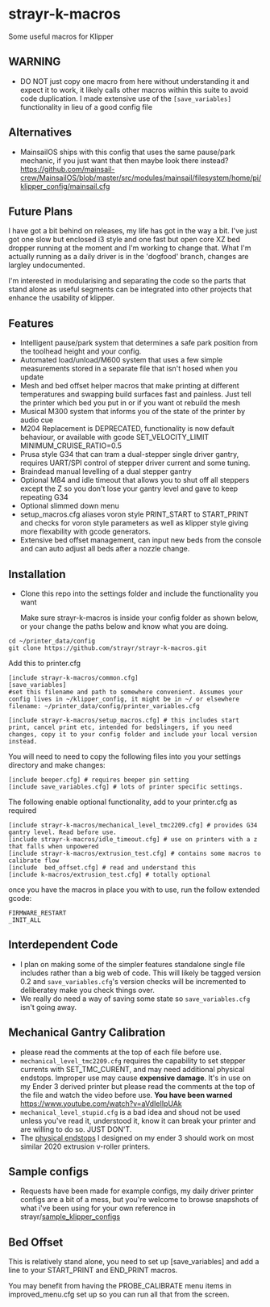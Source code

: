 # strayr-k-macros
Some useful macros for Klipper

## WARNING
- DO NOT just copy one macro from here without understanding it and expect it to work, it likely calls other macros within this suite to avoid code duplication. I made extensive use of the `[save_variables]` functionality in lieu of a good config file

## Alternatives
- MainsailOS ships with this config that uses the same pause/park mechanic, if you just want that then maybe look there instead? https://github.com/mainsail-crew/MainsailOS/blob/master/src/modules/mainsail/filesystem/home/pi/klipper_config/mainsail.cfg

## Future Plans

I have got a bit behind on releases, my life has got in the way a bit. I've just got one slow but enclosed i3 style and one fast but open core XZ bed dropper running at the moment and I'm working to change that. What I'm actually running as a daily driver is in the 'dogfood' branch, changes are largley undocumented.

I'm interested in modularising and separating the code so the parts that stand alone as useful segments can be integrated into other projects that enhance the usability of klipper. 

## Features

- Intelligent pause/park system that determines a safe park position from the toolhead height and your config.
- Automated load/unload/M600 system that uses a few simple measurements stored in a separate file that isn't hosed when you update
- Mesh and bed offset helper macros that make printing at different temperatures and swapping build surfaces fast and painless. Just tell the printer which bed you put in or if you want ot rebuild the mesh
- Musical M300 system that informs you of the state of the printer by audio cue
- M204 Replacement is DEPRECATED, functionality is now default behaviour, or available with gcode SET_VELOCITY_LIMIT MINIMUM_CRUISE_RATIO=0.5
- Prusa style G34 that can tram a dual-stepper single driver gantry, requires UART/SPI control of stepper driver current and some tuning.
- Braindead manual levelling of a dual stepper gantry
- Optional M84 and idle timeout that allows you to shut off all steppers except the Z so you don't lose your gantry level and gave to keep repeating G34
- Optional slimmed down menu
- setup_macros.cfg aliases voron style PRINT_START to START_PRINT and checks for voron style parameters as well as klipper style giving more
flexability with gcode generators. 
- Extensive bed offset management, can input new beds from the console and can auto adjust all beds after a nozzle change.

## Installation

- Clone this repo into the settings folder and include the functionality you want
  
  Make sure strayr-k-macros is inside your config folder as shown below, or your change the paths below and know what you are doing. 

```
cd ~/printer_data/config
git clone https://github.com/strayr/strayr-k-macros.git
```

Add this to printer.cfg
```
[include strayr-k-macros/common.cfg] 
[save_variables]
#set this filename and path to somewhere convenient. Assumes your config lives in ~/klipper_config, it might be in ~/ or elsewhere
filename: ~/printer_data/config/printer_variables.cfg

[include strayr-k-macros/setup_macros.cfg] # this includes start print, cancel print etc, intended for bedslingers, if you need changes, copy it to your config folder and include your local version instead.
```

You will need to need to copy the following files into you your settings directory and make changes:
```
[include beeper.cfg] # requires beeper pin setting
[include save_variables.cfg] # lots of printer specific settings.

```

The following enable optional functionality, add to your printer.cfg as required
```
[include strayr-k-macros/mechanical_level_tmc2209.cfg] # provides G34 gantry level. Read before use. 
[include strayr-k-macros/idle_timeout.cfg] # use on printers with a z that falls when unpowered
[include strayr-k-macros/extrusion_test.cfg] # contains some macros to calibrate flow
[include  bed_offset.cfg] # read and understand this
[include k-macros/extrusion_test.cfg] # totally optional
```

once you have the macros in place you with to use, run the follow extended gcode:
```
FIRMWARE_RESTART
_INIT_ALL
```

## Interdependent Code
- I plan on making some of the simpler features standalone single file includes rather than a big web of code. This will likely be tagged version 0.2 and `save_variables.cfg`'s version checks will be incremented to deliberatey make you check things over.
- We really do need a way of saving some state so `save_variables.cfg` isn't going away.


## Mechanical Gantry Calibration

- please read the comments at the top of each file before use.
- `mechanical_level_tmc2209.cfg` requires the capability to set stepper currents with SET_TMC_CURENT, and may need additional physical endstops. Improper use may cause **expensive damage**. It's in use on my Ender 3 derived printer but please read the comments at the top of the file and watch the video before use. **You have been warned** https://www.youtube.com/watch?v=aVdIeIIpUAk
- `mechanical_level_stupid.cfg` is a bad idea and shoud not be used unless you've read it, understood it, know it can break your printer and are willing to do so. JUST DON'T.
- The [physical endstops](https://github.com/strayr/small-fff-projects/tree/main/Z_endstops) I designed on my ender 3 should work on most similar 2020 extrusion v-roller printers.

## Sample configs
- Requests have been made for example configs, my daily driver printer configs are a bit of a mess, but you're welcome to browse snapshots of what i've been using for your own reference in strayr/[sample_klipper_configs](https://github.com/strayr/sample_klipper_configs)

## Bed Offset

This is relatively stand alone, you need to set up [save_variables] and add a line to your START_PRINT and END_PRINT macros.

You may benefit from having the PROBE_CALIBRATE menu items in improved_menu.cfg set up so you can run all that from the screen.